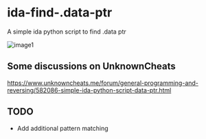 # ida-find-.data-ptr
A simple ida python script to find .data ptr 


![image1](https://user-images.githubusercontent.com/13917777/236432757-892a014c-f5d4-4883-9b2c-42cea73d2d03.png)


## Some discussions on UnknownCheats
https://www.unknowncheats.me/forum/general-programming-and-reversing/582086-simple-ida-python-script-data-ptr.html

## TODO
- Add additional pattern matching
